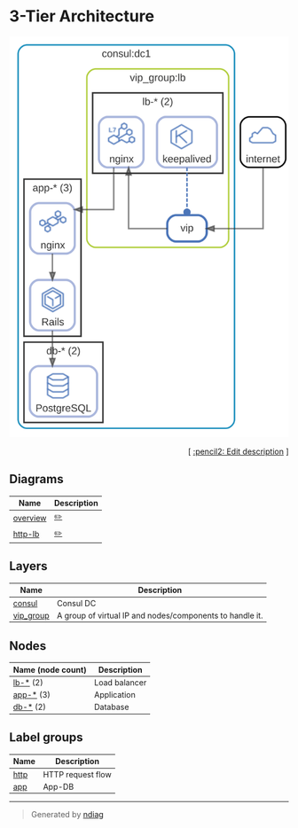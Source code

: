 # 3-Tier Architecture

![diagram](diagram-overview.svg)



<p align="right">
  [ <a href="../input/ndiag.descriptions/_index.md">:pencil2: Edit description</a> ]
<p>


## Diagrams

| Name | Description |
| --- | --- |
| [overview](diagram-overview.md) | <a href="../input/ndiag.descriptions/_diagram-overview.md">:pencil2:</a> |
| [http-lb](diagram-http-lb.md) | <a href="../input/ndiag.descriptions/_diagram-http-lb.md">:pencil2:</a> |


## Layers

| Name | Description |
| --- | --- |
| [consul](layer-consul.md) | Consul DC |
| [vip_group](layer-vip_group.md) | A group of virtual IP and nodes/components to handle it. |

## Nodes

| Name (node count) | Description |
| --- | --- |
| [lb-*](node-lb-_.md) (2) | Load balancer |
| [app-*](node-app-_.md) (3) | Application |
| [db-*](node-db-_.md) (2) | Database |


## Label groups

| Name | Description |
| --- | --- |
| [http](label-http.md) | HTTP request flow |
| [app](label-app.md) | App-DB |

---

> Generated by [ndiag](https://github.com/k1LoW/ndiag)
